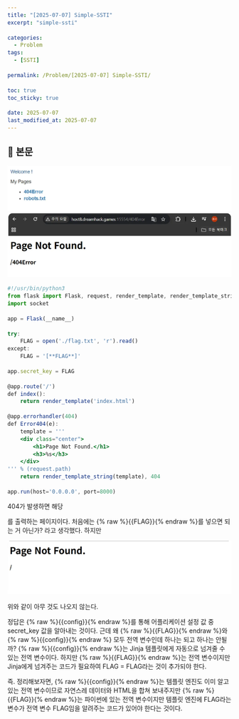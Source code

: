 ```yaml
---
title: "[2025-07-07] Simple-SSTI"
excerpt: "simple-ssti"

categories:
  - Problem
tags:
  - [SSTI]

permalink: /Problem/[2025-07-07] Simple-SSTI/

toc: true
toc_sticky: true

date: 2025-07-07
last_modified_at: 2025-07-07
---
```


## 🦥 본문

![image.png](../assets/images/posts_img/[2025-07-07]%20Simple-SSTI/image.png)
![image.png](../assets/images/posts_img/[2025-07-07]%20Simple-SSTI/image1.png)

```jsx
#!/usr/bin/python3
from flask import Flask, request, render_template, render_template_string, make_response, redirect, url_for
import socket

app = Flask(__name__)

try:
    FLAG = open('./flag.txt', 'r').read()
except:
    FLAG = '[**FLAG**]'

app.secret_key = FLAG

@app.route('/')
def index():
    return render_template('index.html')

@app.errorhandler(404)
def Error404(e):
    template = '''
    <div class="center">
        <h1>Page Not Found.</h1>
        <h3>%s</h3>
    </div>
''' % (request.path)
    return render_template_string(template), 404

app.run(host='0.0.0.0', port=8000)
```

404가 발생하면 해당 <div>를 출력하는 페이지이다. 처음에는 {% raw %}{{FLAG}}{% endraw %}를 넣으면 되는 거 아닌가? 라고 생각했다. 하지만

![image.png](../assets/images/posts_img/[2025-07-07]%20Simple-SSTI/image2.png)

위와 같이 아무 것도 나오지 않는다. 

정답은 {% raw %}{{config}}{% endraw %}를 통해 어플리케이션 설정 값 중 secret_key 값을 알아내는 것이다. 근데 왜 {% raw %}{{FLAG}}{% endraw %}와 {% raw %}{{config}}{% endraw %} 모두 전역 변수인데 하나는 되고 하나는 안될까?
{% raw %}{{config}}{% endraw %}는 Jinja 템플릿에게 자동으로 넘겨줄 수 있는 전역 변수이다. 하지만 {% raw %}{{FLAG}}{% endraw %}는 전역 변수이지만 Jinja에게 넘겨주는 코드가 필요하여 FLAG = FLAG라는 것이 추가되야 한다.

즉. 정리해보자면, {% raw %}{{config}}{% endraw %}는 템플릿 엔진도 이미 알고 있는 전역 변수이므로 자연스레 데이터와 HTML을 합쳐 보내주지만 {% raw %}{{FLAG}}{% endraw %}는 파이썬에 있는 전역 변수이지만 템플릿 엔진에 FLAG라는 변수가 전역 변수 FLAG임을 알려주는 코드가 있어야 한다는 것이다.